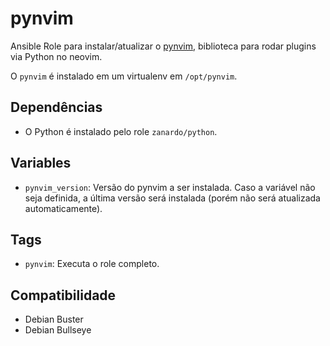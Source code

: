 # pynvim

Ansible Role para instalar/atualizar o
[pynvim](https://github.com/neovim/neovim), biblioteca para rodar plugins via
Python no neovim.

O `pynvim` é instalado em um virtualenv em `/opt/pynvim`.

## Dependências

- O Python é instalado pelo role `zanardo/python`.

## Variables

* `pynvim_version`: Versão do pynvim a ser instalada. Caso a variável não seja
  definida, a última versão será instalada (porém não será atualizada
  automaticamente).

## Tags

- `pynvim`: Executa o role completo.

## Compatibilidade

- Debian Buster
- Debian Bullseye
